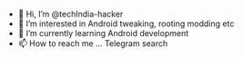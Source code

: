 - 👋 Hi, I’m @techIndia-hacker
- 👀 I’m interested in Android tweaking, rooting modding etc
- 🌱 I’m currently learning Android development
- 📫 How to reach me ... Telegram search

<!---
- 💞️ I’m looking to collaborate on ...
techIndia-hacker/techIndia-hacker is a ✨ special ✨ repository because its `README.md` (this file) appears on your GitHub profile.
You can click the Preview link to take a look at your changes.
--->
